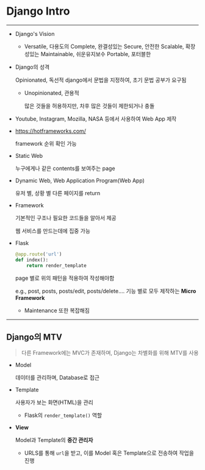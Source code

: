 # Django Intro

---

- Django's Vision

  - Versatile, 다용도의
    Complete, 완결성있는
    Secure, 안전한
    Scalable, 확장성있는
    Maintainable, 쉬운유지보수
    Portable, 포터블한

- Django의 성격

  Opinionated, 독선적
  django에서 문법을 지정하여, 초기 문법 공부가 요구됨

  - Unopinionated, 관용적

    많은 것들을 허용하지만, 차후 많은 것들이 제한되거나 충돌

- Youtube, Instagram, Mozilla, NASA 등에서 사용하여 Web App 제작

- <https://hotframeworks.com/>

  framework 순위 확인 가능

- Static Web

  누구에게나 같은 contents를 보여주는 page

- Dynamic Web, Web Application Program(Web App)

  유저 별, 상황 별 다른 페이지를 return

- Framework

  기본적인 구조나 필요한 코드들을 알아서 제공

  웹 서비스를 만드는데에 집중 가능

- Flask

  ```python
  @app.route('url')
  def index():
      return render_template
  ```

  page 별로 위의 패턴을 적용하여 작성해야함

  e.g., post, posts, posts/edit, posts/delete.... 기능 별로 모두 제작하는 **Micro Framework**

  - Maintenance 또한 복잡해짐


---

## Django의 **MTV**

> 다른 Framework에는 MVC가 존재하며, Django는 차별화를 위해 MTV를 사용

- Model

  데이터를 관리하며, Database로 접근

- Template

  사용자가 보는 화면(HTML)을 관리

  - Flask의 `render_template()` 역할

- **View**

  Model과 Template의 **중간 관리자**

  - URLS를 통해 `url`을 받고, 이를 Model 혹은 Template으로 전송하여 작업을 진행

